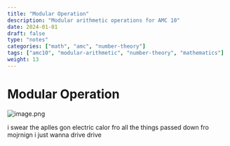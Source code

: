 ```yaml
---
title: "Modular Operation"
description: "Modular arithmetic operations for AMC 10"
date: 2024-01-01
draft: false
type: "notes"
categories: ["math", "amc", "number-theory"]
tags: ["amc10", "modular-arithmetic", "number-theory", "mathematics"]
weight: 13
---
```


# Modular Operation

![image.png](Modular%20Operation%20225936cc2214816b8030c7d766146c9b/image.png)

i swear the aplles gon electric calor fro all the things passed down fro mojrnign i just wanna drive drive